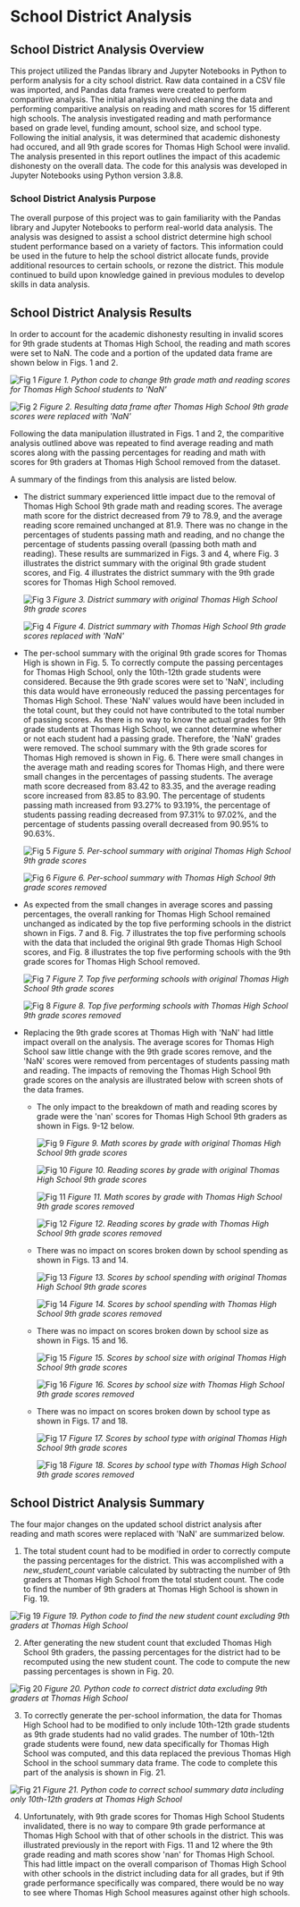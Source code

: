 # School District Analysis

## School District Analysis Overview

This project utilized the Pandas library and Jupyter Notebooks in Python to perform analysis for a city school district. Raw data contained in a CSV file was imported, and Pandas data frames were created to perform comparitive analysis. The initial analysis involved cleaning the data and performing comparitive analysis on reading and math scores for 15 different high schools. The analysis investigated reading and math performance based on grade level, funding amount, school size, and school type. Following the initial analysis, it was determined that academic dishonesty had occured, and all 9th grade scores for Thomas High School were invalid. The analysis presented in this report outlines the impact of this academic dishonesty on the overall data. The code for this analysis was developed in Jupyter Notebooks using Python version 3.8.8.

### School District Analysis Purpose

The overall purpose of this project was to gain familiarity with the Pandas library and Jupyter Notebooks to perform real-world data analysis. The analysis was designed to assist a school district determine high school student performance based on a variety of factors. This information could be used in the future to help the school district allocate funds, provide additional resources to certain schools, or rezone the district. This module continued to build upon knowledge gained in previous modules to develop skills in data analysis.

## School District Analysis Results

In order to account for the academic dishonesty resulting in invalid scores for 9th grade students at Thomas High School, the reading and math scores were set to NaN. The code and a portion of the updated data frame are shown below in Figs. 1 and 2.

![Fig 1](./Resources/Figures/Replace_scores_with_NaN_code.png)
*Figure 1. Python code to change 9th grade math and reading scores for Thomas High School students to 'NaN'*

![Fig 2](./Resources/Figures/Replace_scores_with_NaN_DF.png)
*Figure 2. Resulting data frame after Thomas High School 9th grade scores were replaced with 'NaN'*

Following the data manipulation illustrated in Figs. 1 and 2, the comparitive analysis outlined above was repeated to find average reading and math scores along with the passing percentages for reading and math with scores for 9th graders at Thomas High School removed from the dataset.

A summary of the findings from this analysis are listed below.

- The district summary experienced little impact due to the removal of Thomas High School 9th grade math and reading scores. The average math score for the district decreased from 79 to 78.9, and the average reading score remained unchanged at 81.9. There was no change in the percentages of students passing math and reading, and no change the percentage of students passing overall (passing both math and reading). These results are summarized in Figs. 3 and 4, where Fig. 3 illustrates the district summary with the original 9th grade student scores, and Fig. 4 illustrates the district summary with the 9th grade scores for Thomas High School removed.

    ![Fig 3](./Resources/Figures/District_summary_module.png)
    *Figure 3. District summary with original Thomas High School 9th grade scores*

    ![Fig 4](./Resources/Figures/District_summary_challenge.png)
    *Figure 4. District summary with Thomas High School 9th grade scores replaced with 'NaN'*

- The per-school summary with the original 9th grade scores for Thomas High is shown in Fig. 5. To correctly compute the passing percentages for Thomas High School, only the 10th-12th grade students were considered. Because the 9th grade scores were set to 'NaN', including this data would have erroneously reduced the passing percentages for Thomas High School. These 'NaN' values would have been included in the total count, but they could not have contributed to the total number of passing scores. As there is no way to know the actual grades for 9th grade students at Thomas High School, we cannot determine whether or not each student had a passing grade. Therefore, the 'NaN' grades were removed. The school summary with the 9th grade scores for Thomas High removed is shown in Fig. 6. There were small changes in the average math and reading scores for Thomas High, and there were small changes in the percentages of passing students. The average math score decreased from 83.42 to 83.35, and the average reading score increased from 83.85 to 83.90. The percentage of students passing math increased from 93.27% to 93.19%, the percentage of students passing reading decreased from 97.31% to 97.02%, and the percentage of students passing overall decreased from 90.95% to 90.63%.

    ![Fig 5](./Resources/Figures/Per_school_summary_module.png)
    *Figure 5. Per-school summary with original Thomas High School 9th grade scores*

    ![Fig 6](./Resources/Figures/Per_school_summary_challenge_10th_to_12th_grade_THS_only.png)
    *Figure 6. Per-school summary with Thomas High School 9th grade scores removed*

- As expected from the small changes in average scores and passing percentages, the overall ranking for Thomas High School remained unchanged as indicated by the top five performing schools in the district shown in Figs. 7 and 8. Fig. 7 illustrates the top five performing schools with the data that included the original 9th grade Thomas High School scores, and Fig. 8 illustrates the top five performing schools with the 9th grade scores for Thomas High School removed.

    ![Fig 7](./Resources/Figures/top_5_schools_module.png)
    *Figure 7. Top five performing schools with original Thomas High School 9th grade scores*

    ![Fig 8](./Resources/Figures/top_5_schools_challenge.png)
    *Figure 8. Top five performing schools with Thomas High School 9th grade scores removed*

- Replacing the 9th grade scores at Thomas High with 'NaN' had little impact overall on the analysis. The average scores for Thomas High School saw little change with the 9th grade scores remove, and the 'NaN' scores were removed from percentages of students passing math and reading. The impacts of removing the Thomas High School 9th grade scores on the analysis are illustrated below with screen shots of the data frames.
    - The only impact to the breakdown of math and reading scores by grade were the 'nan' scores for Thomas High School 9th graders as shown in Figs. 9-12 below.
    
        ![Fig 9](./Resources/Figures/math_scores_by_grade_module.png)
        *Figure 9. Math scores by grade with original Thomas High School 9th grade scores*

        ![Fig 10](./Resources/Figures/reading_scores_by_grade_module.png)
        *Figure 10. Reading scores by grade with original Thomas High School 9th grade scores*

        ![Fig 11](./Resources/Figures/math_scores_by_grade_challenge.png)
        *Figure 11. Math scores by grade with Thomas High School 9th grade scores removed*

        ![Fig 12](./Resources/Figures/reading_scores_by_grade_challenge.png)
        *Figure 12. Reading scores by grade with Thomas High School 9th grade scores removed*

    - There was no impact on scores broken down by school spending as shown in Figs. 13 and 14.

        ![Fig 13](./Resources/Figures/Scores_by_school_spending_module.png)
        *Figure 13. Scores by school spending with original Thomas High School 9th grade scores*

        ![Fig 14](./Resources/Figures/Scores_by_school_spending_challenge.png)
        *Figure 14. Scores by school spending with Thomas High School 9th grade scores removed*

    - There was no impact on scores broken down by school size as shown in Figs. 15 and 16.

        ![Fig 15](./Resources/Figures/Scores_by_school_size_module.png)
        *Figure 15. Scores by school size with original Thomas High School 9th grade scores*

        ![Fig 16](./Resources/Figures/Scores_by_school_size_challenge.png)
        *Figure 16. Scores by school size with Thomas High School 9th grade scores removed*

    - There was no impact on scores broken down by school type as shown in Figs. 17 and 18.

        ![Fig 17](./Resources/Figures/Scores_by_school_type_module.png)
        *Figure 17. Scores by school type with original Thomas High School 9th grade scores*

        ![Fig 18](./Resources/Figures/Scores_by_school_type_challenge.png)
        *Figure 18. Scores by school type with Thomas High School 9th grade scores removed*

## School District Analysis Summary

The four major changes on the updated school district analysis after reading and math scores were replaced with 'NaN' are summarized below.

1. The total student count had to be modified in order to correctly compute the passing percentages for the district. This was accomplished with a *new_student_count* variable calculated by subtracting the number of 9th graders at Thomas High School from the total student count. The code to find the number of 9th graders at Thomas High School is shown in Fig. 19.

![Fig 19](./Resources/Figures/new_student_count_code.png)
*Figure 19. Python code to find the new student count excluding 9th graders at Thomas High School*

2. After generating the new student count that excluded Thomas High School 9th graders, the passing percentages for the district had to be recomputed using the new student count. The code to compute the new passing percentages is shown in Fig. 20.

![Fig 20](./Resources/Figures/new_district_data_code.png)
*Figure 20. Python code to correct district data excluding 9th graders at Thomas High School*

3. To correctly generate the per-school information, the data for Thomas High School had to be modified to only include 10th-12th grade students as 9th grade students had no valid grades. The number of 10th-12th grade students were found, new data specifically for Thomas High School was computed, and this data replaced the previous Thomas High School in the school summary data frame. The code to complete this part of the analysis is shown in Fig. 21.

![Fig 21](./Resources/Figures/school_summary_THS_code.png)
*Figure 21. Python code to correct school summary data including only 10th-12th graders at Thomas High School*

4. Unfortunately, with 9th grade scores for Thomas High School Students invalidated, there is no way to compare 9th grade performance at Thomas High School with that of other schools in the district. This was illustrated previously in the report with Figs. 11 and 12 where the 9th grade reading and math scores show 'nan' for Thomas High School. This had little impact on the overall comparison of Thomas High School with other schools in the district including data for all grades, but if 9th grade performance specifically was compared, there would be no way to see where Thomas High School measures against other high schools.
